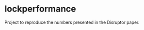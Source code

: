 lockperformance
===============

Project to reproduce the numbers presented in the Disruptor paper.
